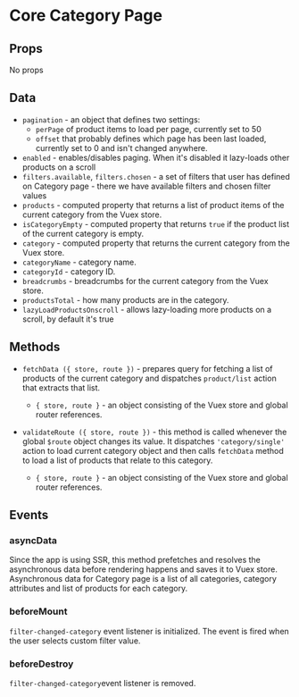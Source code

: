 # Core Category Page

## Props

No props

## Data

- `pagination` - an object that defines two settings:
  - `perPage` of product items to load per page, currently set to 50
  - `offset` that probably defines which page has been last loaded, currently set to 0 and isn't changed anywhere.
- `enabled` - enables/disables paging. When it's disabled it lazy-loads other products on a scroll
- `filters.available`, `filters.chosen` - a set of filters that user has defined on Category page - there we have available filters and chosen filter values
- `products` - computed property that returns a list of product items of the current category from the Vuex store.
- `isCategoryEmpty` - computed property that returns `true` if the product list of the current category is empty.
- `category` - computed property that returns the current category from the Vuex store.
- `categoryName` - category name.
- `categoryId` - category ID.
- `breadcrumbs` - breadcrumbs for the current category from the Vuex store.
- `productsTotal` - how many products are in the category.
- `lazyLoadProductsOnscroll` - allows lazy-loading more products on a scroll, by default it's true

## Methods

- `fetchData ({ store, route })` - prepares query for fetching a list of products of the current category and dispatches `product/list` action that extracts that list.

  - `{ store, route }` - an object consisting of the Vuex store and global router references.

- `validateRoute ({ store, route })` - this method is called whenever the global `$route` object changes its value. It dispatches `'category/single'` action to load current category object and then calls `fetchData` method to load a list of products that relate to this category.
  - `{ store, route }` - an object consisting of the Vuex store and global router references.

## Events

### asyncData

Since the app is using SSR, this method prefetches and resolves the asynchronous data before rendering happens and saves it to Vuex store. Asynchronous data for Category page is a list of all categories, category attributes and list of products for each category.

### beforeMount

`filter-changed-category` event listener is initialized. The event is fired when the user selects custom filter value.

### beforeDestroy

`filter-changed-category`event listener is removed.
